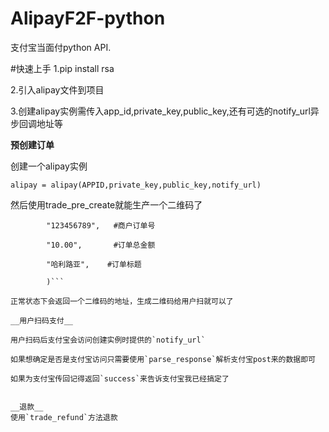 # AlipayF2F-python
支付宝当面付python API.

#快速上手
1.pip install rsa

2.引入alipay文件到项目

3.创建alipay实例需传入app_id,private_key,public_key,还有可选的notify_url异步回调地址等


__预创建订单__

创建一个alipay实例

`alipay = alipay(APPID,private_key,public_key,notify_url)`

然后使用trade_pre_create就能生产一个二维码了

```alipay.trade_pre_create(
        "123456789",   #商户订单号

        "10.00",       #订单总金额

        "哈利路亚",    #订单标题

        )```

正常状态下会返回一个二维码的地址，生成二维码给用户扫就可以了

__用户扫码支付__

用户扫码后支付宝会访问创建实例时提供的`notify_url`

如果想确定是否是支付宝访问只需要使用`parse_response`解析支付宝post来的数据即可

如果为支付宝传回记得返回`success`来告诉支付宝我已经搞定了


__退款__
使用`trade_refund`方法退款

